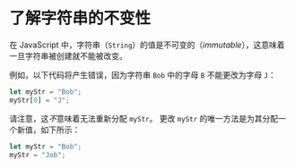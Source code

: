 # 了解字符串的不变性

在 JavaScript 中，字符串（`String`）的值是不可变的（_immutable_），这意味着一旦字符串被创建就不能被改变。

例如，以下代码将产生错误，因为字符串 `Bob` 中的字母 `B` 不能更改为字母 `J`：

```javascript
let myStr = "Bob";
myStr[0] = "J";
```

请注意，这*不*意味着无法重新分配 `myStr`。 更改 `myStr` 的唯一方法是为其分配一个新值，如下所示：

```javascript
let myStr = "Bob";
myStr = "Job";
```